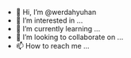 - 👋 Hi, I’m @werdahyuhan
- 👀 I’m interested in ...
- 🌱 I’m currently learning ...
- 💞️ I’m looking to collaborate on ...
- 📫 How to reach me ...

<!---
werdahyuhan/werdahyuhan is a ✨ special ✨ repository because its `README.md` (this file) appears on your GitHub profile.
You can click the Preview link to take a look at your changes.
--->
